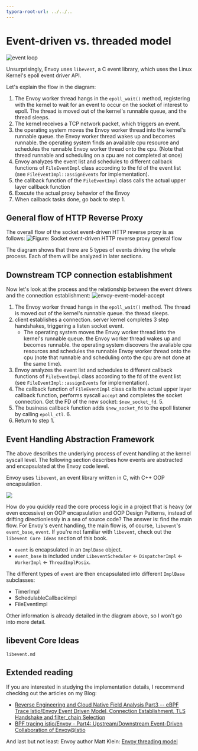 ```yaml
---
typora-root-url: ../../..
---
```


# Event-driven vs. threaded model

![event loop](/ch2-envoy/arch/event-driven/event-driven.assets/envoy-event-model-loop.drawio.svg)

Unsurprisingly, Envoy uses `libevent`, a C event library, which uses the Linux Kernel's epoll event driver API.

Let's explain the flow in the diagram:
1. The Envoy worker thread hangs in the `epoll_wait()` method, registering with the kernel to wait for an event to occur on the socket of interest to epoll. The thread is moved out of the kernel's runnable queue, and the thread sleeps. 
2. The kernel receives a TCP network packet, which triggers an event. 
3. the operating system moves the Envoy worker thread into the kernel's runnable queue. the Envoy worker thread wakes up and becomes runnable. the operating system finds an available cpu resource and schedules the runnable Envoy worker thread onto the cpu. (Note that thread runnable and scheduling on a cpu are not completed at once)
4. Envoy analyzes the event list and schedules to different callback functions of `FileEventImpl` class according to the fd of the event list (see `FileEventImpl::assignEvents` for implementation).
5. the callback function of the `FileEventImpl` class calls the actual upper layer callback function
6. Execute the actual proxy behavior of the Envoy
7. When callback tasks done, go back to step 1.



## General flow of HTTP Reverse Proxy

The overall flow of the socket event-driven HTTP reverse proxy is as follows:
![Figure: Socket event-driven HTTP reverse proxy general flow](/ch2-envoy/arch/event-driven/event-driven.assets/envoy-event-model-proxy.drawio.svg)

The diagram shows that there are 5 types of events driving the whole process. Each of them will be analyzed in later sections.

## Downstream TCP connection establishment

Now let's look at the process and the relationship between the event drivers and the connection establishment:
![envoy-event-model-accept](/ch2-envoy/arch/event-driven/event-driven.assets/envoy-event-model-accept.drawio.svg)


1. The Envoy worker thread hangs in the `epoll_wait()` method. The thread is moved out of the kernel's runnable queue. the thread sleeps.
2. client establishes a connection. server kernel completes 3 step handshakes, triggering a listen socket event.
   - The operating system moves the Envoy worker thread into the kernel's runnable queue. the Envoy worker thread wakes up and becomes runnable. the operating system discovers the available cpu resources and schedules the runnable Envoy worker thread onto the cpu (note that runnable and scheduling onto the cpu are not done at the same time).
3. Envoy analyzes the event list and schedules to different callback functions of `FileEventImpl` class according to the fd of the event list (see `FileEventImpl::assignEvents` for implementation).
4. The callback function of `FileEventImpl` class calls the actual upper layer callback function, performs syscall `accept` and completes the socket connection. Get the FD of the new socket: `$new_socket_fd`. 5.
5. The business callback function adds `$new_socket_fd` to the epoll listener by calling `epoll_ctl`. 6.
6. Return to step 1.



## Event Handling Abstraction Framework

The above describes the underlying process of event handling at the kernel syscall level. The following section describes how events are abstracted and encapsulated at the Envoy code level.

Envoy uses `libevent`, an event library written in C, with C++ OOP encapsulation.

![](/ch2-envoy/arch/event-driven/event-driven.assets/abstract-event-model.drawio.svg)


How do you quickly read the core process logic in a project that is heavy (or even excessive) on OOP encapsulation and OOP Design Patterns, instead of drifting directionlessly in a sea of source code? The answer is: find the main flow. For Envoy's event handling, the main flow is, of course, `libevent`'s `event_base`, `event`. If you're not familiar with `libevent`, check out the `libevent Core Ideas` section of this book.

- `event` is encapsulated in an `ImplBase` object. 
- `event_base` is included under `LibeventScheduler` <- `DispatcherImpl` <- `WorkerImpl` <- `ThreadImplPosix`.

The different types of `event` are then encapsulated into different `ImplBase` subclasses:
- TimerImpl
- SchedulableCallbackImpl
- FileEventImpl

Other information is already detailed in the diagram above, so I won't go into more detail.

## libevent Core Ideas

```{toctree}
libevent.md
```


## Extended reading

If you are interested in studying the implementation details, I recommend checking out the articles on my Blog:

 - [Reverse Engineering and Cloud Native Field Analysis Part3 -- eBPF Trace Istio/Envoy Event Driven Model, Connection Establishment, TLS Handshake and filter_chain Selection](https://blog.mygraphql.com/zh/posts/low-tec/trace/trace-istio/trace-istio-part3/)
 - [BPF tracing istio/Envoy - Part4: Upstream/Downstream Event-Driven Collaboration of Envoy@Istio](https://blog.mygraphql.com/en/posts/low-tec/trace/trace-istio/trace-istio-part4/)

And last but not least: Envoy author Matt Klein: [Envoy threading model](https://blog.envoyproxy.io/envoy-threading-model-a8d44b922310)